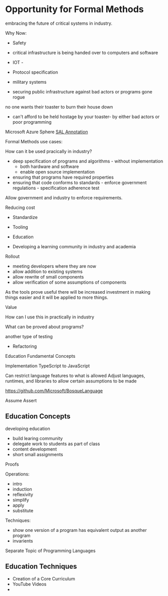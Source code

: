 # Opportunity for Formal Methods

embracing the future of critical systems in industry.

Why Now:

* Safety

* critical infrastructure is being handed over to computers and software
* IOT -
* Protocol specification
* military systems
* securing public infrastructure against bad actors or programs gone rogue

no one wants their toaster to burn their house down
* can't afford to be held hostage by your toaster- by either bad actors or poor programming


Microsoft Azure Sphere
[SAL Annotation](https://docs.microsoft.com/en-us/cpp/c-runtime-library/sal-annotations?view=vs-2019)

Formal Methods use cases:

How can it be used pracically in industry?

* deep specification of programs and algorithms - without implementation
    * both hardware and software
    * enable open source implementation
* ensuring that programs have required properties
* ensuring that code conforms to standards - enforce government regulations - specification adherence test

Allow government and industry to enforce requirements.

Reducing cost

* Standardize
* Tooling
* Education

* Developing a learning community in industry and academia

Rollout

* meeting developers where they are now
* allow addition to existing systems
* allow rewrite of small components
* allow verification of some assumptions of components


As the tools prove useful there will be increased investment in making things easier and it will be applied to more things.

Value

How can I use this in practically in industry 

What can be proved about programs?

another type of testing


* Refactoring

Education Fundamental Concepts


Implementation
TypeScript to 
JavaScript

Can restrict language features to what is allowed
Adjust languages, runtimes, and libraries to allow certain assumptions to be made

https://github.com/Microsoft/BosqueLanguage

Assume 
Assert


## Education Concepts

developing education

* build learing community
* delegate work to students as part of class
* content development
* short small assignments

Proofs

Operations:

* intro
* induction
* reflexivity
* simplify
* apply
* substitute

Techniques:

* show one version of a program has equivalent output as another program
* invarients

Separate Topic of Programming Languages

## Education Techniques

* Creation of a Core Curriculum
* YouTube Videos
* 
